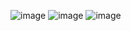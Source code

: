 ![image](https://github.com/INRGI/goit-react-hw-03/assets/120032162/7781eb80-65ce-4fe3-8daa-a5bbccd62c5d)
![image](https://github.com/INRGI/goit-react-hw-03/assets/120032162/20c86249-f219-4e5c-9296-95e4d1a48b73)
![image](https://github.com/INRGI/goit-react-hw-03/assets/120032162/95397fd1-c301-4518-9644-bc83a9558e6c)
